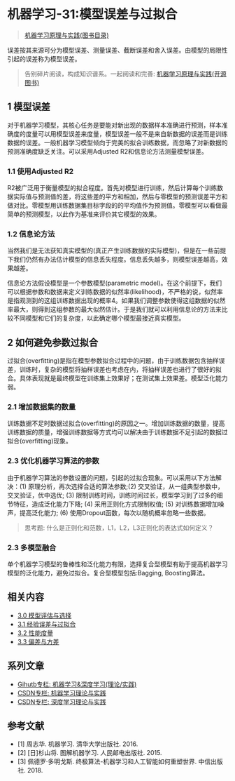 # 机器学习-31:模型误差与过拟合

> [机器学习原理与实践(图书目录)](https://blog.csdn.net/shareviews/article/details/83030331)

误差按其来源可分为模型误差、测量误差、截断误差和舍入误差。由模型的局限性引起的误差称为模型误差。

> 告别碎片阅读，构成知识谱系。一起阅读和完善: [机器学习原理与实践(开源图书)](https://github.com/media-tm/MTOpenML)

## 1 模型误差

对于机器学习模型，其核心任务是要能对新出现的数据样本准确进行预测，样本准确度的度量可以用模型误差来度量，模型误差一般不是来自新数据的误差而是训练数据的误差。一般机器学习模型倾向于完美的拟合训练数据，而忽略了对新数据的预测准确度缺乏关注。可以采用Adjusted R2和信息论方法测量模型误差。

### 1.1 使用Adjusted R2

R2被广泛用于衡量模型的拟合程度。首先对模型进行训练，然后计算每个训练数据实际值与预测值的差，将这些差的平方和相加，然后与零模型的预测误差平方和做对比。零模型用训练数据集目标字段的的平均值作为预测值。零模型可以看做最简单的预测模型，以此作为基准来评价其它模型的效果。

### 1.2 信息论方法

当然我们是无法获知真实模型的(真正产生训练数据的实际模型)，但是在一些前提下我们仍然有办法估计模型的信息丢失程度。信息丢失越多，则模型误差越高，效果越差。

信息论方法假设模型是一个参数模型(parametric model)。在这个前提下，我们可以根据参数和数据来定义训练数据的似然率(likelihood)，不严格的说，似然率是指观测到的这组训练数据出现的概率4。如果我们调整参数使得这组数据的似然率最大，则得到这组参数的最大似然估计。于是我们就可以利用信息论的方法来比较不同模型和它们的复杂度，以此确定哪个模型最接近真实模型。

## 2 如何避免参数过拟合

过拟合(overfitting)是指在模型参数拟合过程中的问题，由于训练数据包含抽样误差，训练时，复杂的模型将抽样误差也考虑在内，将抽样误差也进行了很好的拟合。具体表现就是最终模型在训练集上效果好；在测试集上效果差。模型泛化能力弱。

### 2.1 增加数据集的数量

训练数据不足时数据过拟合(overfitting)的原因之一。增加训练数据的数量，提高训练数据的质量，增强训练数据等方式均可以解决由于训练数据不足引起的数据过拟合(overfitting)现象。

### 2.3 优化机器学习算法的参数

由于机器学习算法的参数设置的问题，引起的过拟合现象。可以采用以下方法解决：(1) 原理分析，再次选择合适的算法参数;(2) 交叉验证，从一组典型参数中，交叉验证，优中选优; (3) 限制训练时间，训练时间过长，模型学习到了过多的细节特征，造成泛化能力下降; (4) 采用正则化方式限制权值; (5) 对训练数据增加噪声，提高泛化能力; (6) 使用Dropout函数，每次以随机概率忽略一些数据。

> 思考题: 什么是正则化和范数，L1，L2，L3正则化的表达式如何定义？

### 2.3 多模型融合

单个机器学习模型的鲁棒性和泛化能力有限，选择复合型模型有助于提高机器学习模型的泛化能力，避免过拟合。复合型模型包括:Bagging, Boosting算法。

## 相关内容

- [3.0 模型评估与选择](./30-ml-evaluat-model.md)
- [3.1 经验误差与过拟合](./31-ml-loss-overfit.md)
- [3.2 性能度量](./32-ml-performance-measure.md)
- [3.3 偏差与方差](./33-ml-deviation-variance.md)

## 系列文章

- [Gihutb专栏: 机器学习&深度学习(理论/实践)](https://github.com/media-tm/MTOpenML)
- [CSDN专栏: 机器学习理论与实践](https://blog.csdn.net/column/details/27839.html)
- [CSDN专栏: 深度学习理论与实践](https://blog.csdn.net/column/details/27839.html)

## 参考文献

- [1] 周志华. 机器学习. 清华大学出版社. 2016.
- [2] [日]杉山将. 图解机器学习. 人民邮电出版社. 2015.
- [3] 佩德罗·多明戈斯. 终极算法-机器学习和人工智能如何重塑世界. 中信出版社. 2018.